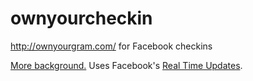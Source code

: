 # ownyourcheckin
http://ownyourgram.com/ for Facebook checkins

[More background.](https://snarfed.org/indie-checkin-flow#OwnYourCheckin)
Uses Facebook's
[Real Time Updates](https://developers.facebook.com/docs/graph-api/real-time-updates/v2.2#receiveupdates).
